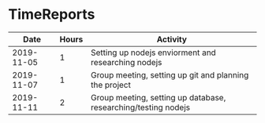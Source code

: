# TimeReports

| Date  |      Hours    | Activity                                       |
| ----------- | ------- |------------------------------------------------
| 2019-11-05  | 1       |  Setting up nodejs enviorment and researching nodejs              |
| 2019-11-07|1|Group meeting, setting up git and planning the project| 
| 2019-11-11|2|Group meeting, setting up database, researching/testing nodejs|
